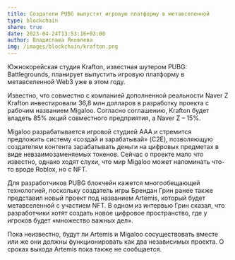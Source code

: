 ```yaml
---
title: Создатели PUBG выпустят игровую платформу в метавселенной
type: blockchain
share: true
date: 2023-04-24T13:53:16+03:00
author: Владислава Яковлева
img: /images/blockchain/krafton.png
---
```

Южнокорейская студия Krafton, известная шутером PUBG: Battlegrounds, планирует выпустить игровую платформу в метавселенной Web3 уже в этом году.



Известно, что совместно с компанией дополненной реальности Naver Z Krafton инвестировали 36,8 млн долларов в разработку проекта с рабочим названием Migaloo. Согласно соглашению, Krafton будет владеть 85% акций совместного предприятия, а Naver Z – 15%.



Migaloo разрабатывается игровой студией AAA и стремится предложить систему «создай и зарабатывай» (C2E), позволяющую создателям контента зарабатывать деньги на цифровых предметах в виде невзаимозаменяемых токенов. Сейчас о проекте мало что известно, однако ходят слухи, что мир Migaloo может напоминать что-то вроде Roblox, но с NFT.



Для разработчиков PUBG блокчейн кажется многообещающей технологией, поскольку создатель игры Брендан Грин ранее также представил новый проект под названием Artemis, который будет метавселенной с участием NFT. В одном из интервью Грин сказал, что разработчики хотят создать новое цифровое пространство, где у игроков будет «множество важных дел».



Пока неизвестно, будут ли Artemis и Migaloo сосуществовать вместе или же они должны функционировать как два независимых проекта. О сроках выхода Artemis пока также не сообщается.
